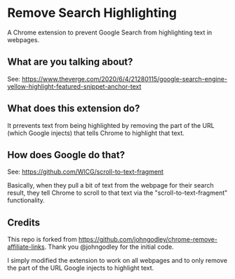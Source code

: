 # Remove Search Highlighting
A Chrome extension to prevent Google Search from highlighting text in webpages.

## What are you talking about?
See: https://www.theverge.com/2020/6/4/21280115/google-search-engine-yellow-highlight-featured-snippet-anchor-text

## What does this extension do?
It prrevents text from being highlighted by removing the part of the URL (which Google injects) that tells Chrome to highlight that text.

## How does Google do that?
See: https://github.com/WICG/scroll-to-text-fragment

Basically, when they pull a bit of text from the webpage for their search result, they tell Chrome to scroll to that text via the "scroll-to-text-fragment" functionality.

## Credits
This repo is forked from https://github.com/johngodley/chrome-remove-affiliate-links. Thank you @johngodley for the initial code.

I simply modified the extension to work on all webpages and to only remove the part of the URL Google injects to highlight text.